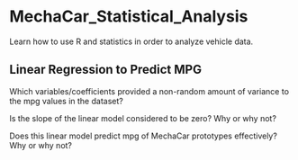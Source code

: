 # MechaCar_Statistical_Analysis
Learn how to use R and statistics in order to analyze vehicle data.

## Linear Regression to Predict MPG
Which variables/coefficients provided a non-random amount of variance to the mpg values in the dataset?

Is the slope of the linear model considered to be zero? Why or why not?

Does this linear model predict mpg of MechaCar prototypes 
effectively? Why or why not?

